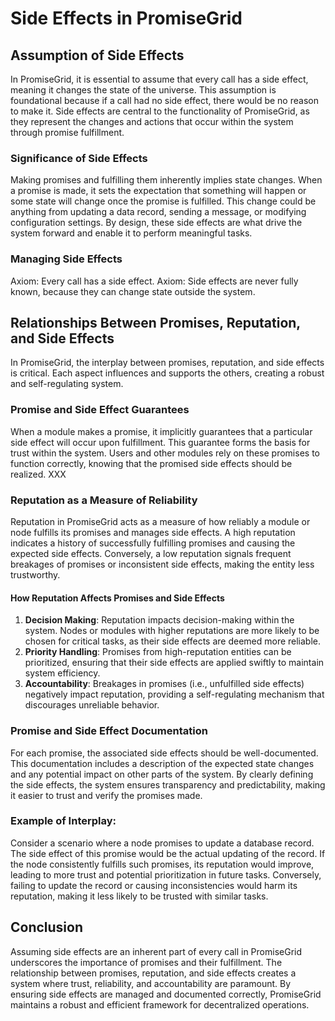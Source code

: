 # Side Effects in PromiseGrid

## Assumption of Side Effects

In PromiseGrid, it is essential to assume that every call has a side effect, meaning it changes the state of the universe. This assumption is foundational because if a call had no side effect, there would be no reason to make it. Side effects are central to the functionality of PromiseGrid, as they represent the changes and actions that occur within the system through promise fulfillment.

### Significance of Side Effects

Making promises and fulfilling them inherently implies state changes. When a promise is made, it sets the expectation that something will happen or some state will change once the promise is fulfilled. This change could be anything from updating a data record, sending a message, or modifying configuration settings. By design, these side effects are what drive the system forward and enable it to perform meaningful tasks.

### Managing Side Effects

Axiom: Every call has a side effect.
Axiom: Side effects are never fully known, because they can change state outside the system.

## Relationships Between Promises, Reputation, and Side Effects

In PromiseGrid, the interplay between promises, reputation, and side effects is critical. Each aspect influences and supports the others, creating a robust and self-regulating system.

### Promise and Side Effect Guarantees

When a module makes a promise, it implicitly guarantees that a particular side effect will occur upon fulfillment. This guarantee forms the basis for trust within the system. Users and other modules rely on these promises to function correctly, knowing that the promised side effects should be realized.  XXX

### Reputation as a Measure of Reliability

Reputation in PromiseGrid acts as a measure of how reliably a module or node fulfills its promises and manages side effects. A high reputation indicates a history of successfully fulfilling promises and causing the expected side effects. Conversely, a low reputation signals frequent breakages of promises or inconsistent side effects, making the entity less trustworthy.

#### How Reputation Affects Promises and Side Effects

1. **Decision Making**: Reputation impacts decision-making within the system. Nodes or modules with higher reputations are more likely to be chosen for critical tasks, as their side effects are deemed more reliable.
2. **Priority Handling**: Promises from high-reputation entities can be prioritized, ensuring that their side effects are applied swiftly to maintain system efficiency.
3. **Accountability**: Breakages in promises (i.e., unfulfilled side effects) negatively impact reputation, providing a self-regulating mechanism that discourages unreliable behavior.

### Promise and Side Effect Documentation

For each promise, the associated side effects should be well-documented. This documentation includes a description of the expected state changes and any potential impact on other parts of the system. By clearly defining the side effects, the system ensures transparency and predictability, making it easier to trust and verify the promises made.

### Example of Interplay:

Consider a scenario where a node promises to update a database record. The side effect of this promise would be the actual updating of the record. If the node consistently fulfills such promises, its reputation would improve, leading to more trust and potential prioritization in future tasks. Conversely, failing to update the record or causing inconsistencies would harm its reputation, making it less likely to be trusted with similar tasks.

## Conclusion

Assuming side effects are an inherent part of every call in PromiseGrid underscores the importance of promises and their fulfillment. The relationship between promises, reputation, and side effects creates a system where trust, reliability, and accountability are paramount. By ensuring side effects are managed and documented correctly, PromiseGrid maintains a robust and efficient framework for decentralized operations. 
